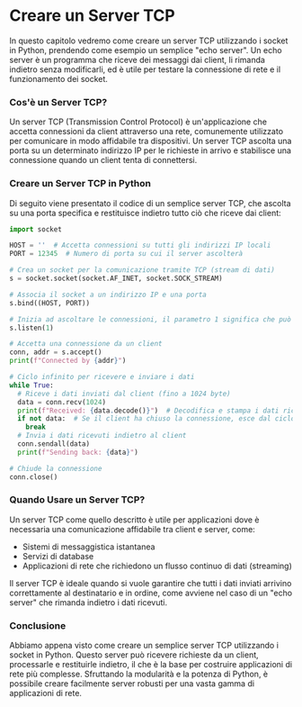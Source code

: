 # Creare un Server TCP

In questo capitolo vedremo come creare un server TCP utilizzando i socket in Python, prendendo come esempio un semplice "echo server". Un echo server è un programma che riceve dei messaggi dai client, li rimanda indietro senza modificarli, ed è utile per testare la connessione di rete e il funzionamento dei socket.

### Cos'è un Server TCP?

Un server TCP (Transmission Control Protocol) è un'applicazione che accetta connessioni da client attraverso una rete, comunemente utilizzato per comunicare in modo affidabile tra dispositivi. Un server TCP ascolta una porta su un determinato indirizzo IP per le richieste in arrivo e stabilisce una connessione quando un client tenta di connettersi.

### Creare un Server TCP in Python

Di seguito viene presentato il codice di un semplice server TCP, che ascolta su una porta specifica e restituisce indietro tutto ciò che riceve dai client:

```python
import socket

HOST = ''  # Accetta connessioni su tutti gli indirizzi IP locali
PORT = 12345  # Numero di porta su cui il server ascolterà

# Crea un socket per la comunicazione tramite TCP (stream di dati)
s = socket.socket(socket.AF_INET, socket.SOCK_STREAM)

# Associa il socket a un indirizzo IP e una porta
s.bind((HOST, PORT))

# Inizia ad ascoltare le connessioni, il parametro 1 significa che può esserci solo una connessione in coda
s.listen(1)

# Accetta una connessione da un client
conn, addr = s.accept()
print(f"Connected by {addr}")

# Ciclo infinito per ricevere e inviare i dati
while True:
  # Riceve i dati inviati dal client (fino a 1024 byte)
  data = conn.recv(1024)
  print(f"Received: {data.decode()}")  # Decodifica e stampa i dati ricevuti
  if not data:  # Se il client ha chiuso la connessione, esce dal ciclo
    break
  # Invia i dati ricevuti indietro al client
  conn.sendall(data)
  print(f"Sending back: {data}")

# Chiude la connessione
conn.close()
```

### Quando Usare un Server TCP?

Un server TCP come quello descritto è utile per applicazioni dove è necessaria una comunicazione affidabile tra client e server, come:

- Sistemi di messaggistica istantanea
- Servizi di database
- Applicazioni di rete che richiedono un flusso continuo di dati (streaming)

Il server TCP è ideale quando si vuole garantire che tutti i dati inviati arrivino correttamente al destinatario e in ordine, come avviene nel caso di un "echo server" che rimanda indietro i dati ricevuti.

### Conclusione

Abbiamo appena visto come creare un semplice server TCP utilizzando i socket in Python. Questo server può ricevere richieste da un client, processarle e restituirle indietro, il che è la base per costruire applicazioni di rete più complesse. Sfruttando la modularità e la potenza di Python, è possibile creare facilmente server robusti per una vasta gamma di applicazioni di rete.
